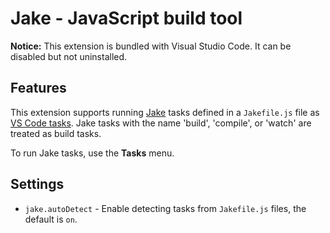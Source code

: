 # Jake - JavaScript build tool

**Notice:** This extension is bundled with Visual Studio Code. It can be
disabled but not uninstalled.

## Features

This extension supports running [Jake](http://jakejs.com/) tasks defined in a
`Jakefile.js` file as
[VS Code tasks](https://code.visualstudio.com/docs/editor/tasks). Jake tasks
with the name 'build', 'compile', or 'watch' are treated as build tasks.

To run Jake tasks, use the **Tasks** menu.

## Settings

-   `jake.autoDetect` - Enable detecting tasks from `Jakefile.js` files, the
    default is `on`.
